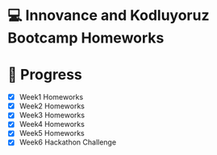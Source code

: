 # 💻 Innovance and Kodluyoruz Bootcamp Homeworks

# 📌 Progress

- [x] Week1 Homeworks
- [x] Week2 Homeworks
- [x] Week3 Homeworks
- [x] Week4 Homeworks
- [x] Week5 Homeworks
- [x] Week6 Hackathon Challenge